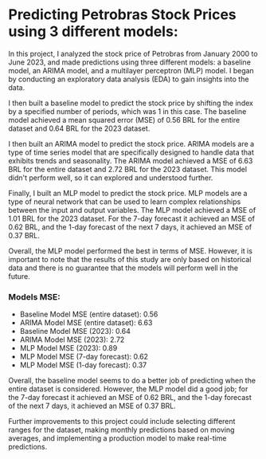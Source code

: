 # Predicting Petrobras Stock Prices using 3 different models:

In this project, I analyzed the stock price of Petrobras from January 2000 to June 2023, and made predictions using three different models: a baseline model, an ARIMA model, and a multilayer perceptron (MLP) model. I began by conducting an exploratory data analysis (EDA) to gain insights into the data.

I then built a baseline model to predict the stock price by shifting the index by a specified number of periods, which was 1 in this case. The baseline model achieved a mean squared error (MSE) of 0.56 BRL for the entire dataset and 0.64 BRL for the 2023 dataset.

I then built an ARIMA model to predict the stock price. ARIMA models are a type of time series model that are specifically designed to handle data that exhibits trends and seasonality. The ARIMA model achieved a MSE of 6.63 BRL for the entire dataset and 2.72 BRL for the 2023 dataset. This model didn't perform well, so it can explored and understood further.

Finally, I built an MLP model to predict the stock price. MLP models are a type of neural network that can be used to learn complex relationships between the input and output variables. The MLP model achieved a MSE of 1.01 BRL for the 2023 dataset. For the 7-day forecast it achieved an MSE of 0.62 BRL, and the 1-day forecast of the next 7 days, it achieved an MSE of 0.37 BRL.

Overall, the MLP model performed the best in terms of MSE. However, it is important to note that the results of this study are only based on historical data and there is no guarantee that the models will perform well in the future.

### Models MSE:

- Baseline Model MSE (entire dataset):  0.56
- ARIMA Model MSE (entire dataset): 6.63
- Baseline Model MSE (2023): 0.64
- ARIMA Model MSE (2023): 2.72
- MLP Model MSE (2023): 0.89
- MLP Model MSE (7-day forecast): 0.62
- MLP Model MSE (1-day forecast): 0.37

Overall, the baseline model seems to do a better job of predicting when the entire dataset is considered. However, the MLP model did a good job; for the 7-day forecast it achieved an MSE of 0.62 BRL, and the 1-day forecast of the next 7 days, it achieved an MSE of 0.37 BRL.

Further improvements to this project could include selecting different ranges for the dataset, making monthly predictions based on moving averages, and implementing a production model to make real-time predictions.
